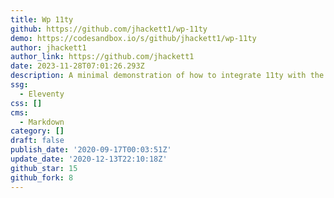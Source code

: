 ```yaml
---
title: Wp 11ty
github: https://github.com/jhackett1/wp-11ty
demo: https://codesandbox.io/s/github/jhackett1/wp-11ty
author: jhackett1
author_link: https://github.com/jhackett1
date: 2023-11-28T07:01:26.293Z
description: A minimal demonstration of how to integrate 11ty with the WordPress API
ssg:
  - Eleventy
css: []
cms:
  - Markdown
category: []
draft: false
publish_date: '2020-09-17T00:03:51Z'
update_date: '2020-12-13T22:10:18Z'
github_star: 15
github_fork: 8
---
```

